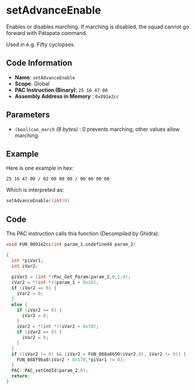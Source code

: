 # setAdvanceEnable

Enables or disables marching. If marching is disabled, the squad cannot go forward with Patapata command.

Used in e.g. Fifty cyclopses.

## Code Information

- **Name**: `setAdvanceEnable`
- **Scope**: Global
- **PAC Instruction (Binary)**: `25 16 47 00`
- **Assembly Address in Memory** : `0x891e2cc`

## Parameters

- `(bool)can_march` *(8 bytes)* : 0 prevents marching, other values allow marching.

## Example

Here is one example in hex:

```25 16 47 00 / 02 00 00 00 / 00 00 00 00```

Which is interpreted as:

```c
setAdvanceEnable((int)0)
```

## Code

Ths PAC instruction calls this function (Decompiled by Ghidra):

```c
void FUN_0891e2cc(int param_1,undefined4 param_2)

{
  int *piVar1;
  int iVar2;
  
  piVar1 = (int *)Pac_Get_Param(param_2,0,1,4);
  iVar2 = *(int *)(param_1 + 0x10);
  if (iVar2 == 0) {
    iVar2 = 0;
  }
  else {
    if (iVar2 == 0) {
      iVar2 = 0;
    }
    iVar2 = *(int *)(iVar2 + 0xf8);
    if (iVar2 == 0) {
      iVar2 = 0;
    }
  }
  if ((iVar2 != 0) && (iVar2 = FUN_088a8650(iVar2,0), iVar2 != 0)) {
    FUN_088f9ba8(iVar2 + 0x170,*piVar1 != 0);
  }
  PAC::PAC_setCmdId(param_2,0);
  return;
}
```

